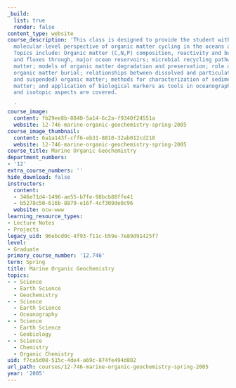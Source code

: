 ```yaml
---
_build:
  list: true
  render: false
content_type: website
course_description: 'This class is designed to provide the student with a global to
  molecular-level perspective of organic matter cycling in the oceans and marine sediments.
  Topics include: Organic matter (C,N,P) composition, reactivity and budgets within,
  and fluxes through, major ocean reservoirs; microbial recycling pathways for organic
  matter; models of organic matter degradation and preservation; role of anoxia in
  organic matter burial; relationships between dissolved and particulate (sinking
  and suspended) organic matter; methods for characterization of sedimentary organic
  matter; and application of biological markers as tools in oceanography. Both structural
  and isotopic aspects are covered.

  '
course_image:
  content: fb29ee8b-8840-5a14-6c2a-f9340f24551a
  website: 12-746-marine-organic-geochemistry-spring-2005
course_image_thumbnail:
  content: 6a1a143f-cff6-eb31-8810-32ab012cd218
  website: 12-746-marine-organic-geochemistry-spring-2005
course_title: Marine Organic Geochemistry
department_numbers:
- '12'
extra_course_numbers: ''
hide_download: false
instructors:
  content:
  - 346e71d4-1496-ae55-b7fe-98bcb88ffe41
  - b5278c50-616b-8879-e16f-4cf309de0c96
  website: ocw-www
learning_resource_types:
- Lecture Notes
- Projects
legacy_uid: 96ebcd0c-4f93-f11c-b59e-7e89d91425f7
level:
- Graduate
primary_course_number: '12.746'
term: Spring
title: Marine Organic Geochemistry
topics:
- - Science
  - Earth Science
  - Geochemistry
- - Science
  - Earth Science
  - Oceanography
- - Science
  - Earth Science
  - Geobiology
- - Science
  - Chemistry
  - Organic Chemistry
uid: f7ca5d08-515c-4de4-a69c-874fe494d802
url_path: courses/12-746-marine-organic-geochemistry-spring-2005
year: '2005'
---
```

